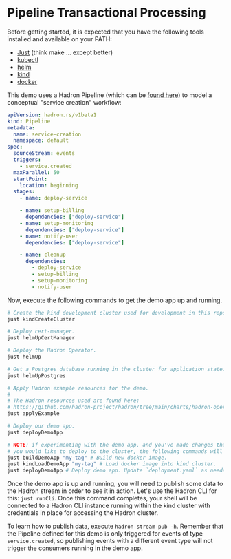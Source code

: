 Pipeline Transactional Processing
=================================

Before getting started, it is expected that you have the following tools installed and available on your PATH:
- [Just](https://github.com/casey/just) (think make ... except better)
- [kubectl](https://kubernetes.io/docs/tasks/tools/)
- [helm](https://helm.sh/)
- [kind](https://kind.sigs.k8s.io/docs/)
- [docker](https://docs.docker.com/get-docker/)

This demo uses a Hadron Pipeline (which can be [found here](https://github.com/hadron-project/hadron/tree/main/charts/hadron-operator/examples/full.yaml)) to model a conceptual "service creation" workflow:
```yaml
apiVersion: hadron.rs/v1beta1
kind: Pipeline
metadata:
  name: service-creation
  namespace: default
spec:
  sourceStream: events
  triggers:
    - service.created
  maxParallel: 50
  startPoint:
    location: beginning
  stages:
    - name: deploy-service

    - name: setup-billing
      dependencies: ["deploy-service"]
    - name: setup-monitoring
      dependencies: ["deploy-service"]
    - name: notify-user
      dependencies: ["deploy-service"]

    - name: cleanup
      dependencies:
        - deploy-service
        - setup-billing
        - setup-monitoring
        - notify-user
```

Now, execute the following commands to get the demo app up and running.
```sh
# Create the kind development cluster used for development in this repo.
just kindCreateCluster

# Deploy cert-manager.
just helmUpCertManager

# Deploy the Hadron Operator.
just helmUp

# Get a Postgres database running in the cluster for application state.
just helmUpPostgres

# Apply Hadron example resources for the demo.
#
# The Hadron resources used are found here:
# https://github.com/hadron-project/hadron/tree/main/charts/hadron-operator/examples/full.yaml
just applyExample

# Deploy our demo app.
just deployDemoApp

# NOTE: if experimenting with the demo app, and you've made changes that
# you would like to deploy to the cluster, the following commands will help:
just buildDemoApp "my-tag" # Build new docker image.
just kindLoadDemoApp "my-tag" # Load docker image into kind cluster.
just deployDemoApp # Deploy demo app. Update `deployment.yaml` as needed.
```

Once the demo app is up and running, you will need to publish some data to the Hadron stream in order to see it in action. Let's use the Hadron CLI for this: `just runCli`. Once this command completes, your shell will be connected to a Hadron CLI instance running within the kind cluster with credentials in place for accessing the Hadron cluster.

To learn how to publish data, execute `hadron stream pub -h`. Remember that the Pipeline defined for this demo is only triggered for events of type `service.created`, so publishing events with a different event type will not trigger the consumers running in the demo app.
